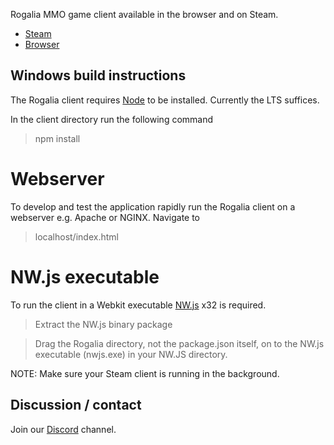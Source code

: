 Rogalia MMO game client available in the browser and on Steam.

- [Steam](store.steampowered.com/app/528460/)
- [Browser](http://rogalia.ru/play)

## Windows build instructions

The Rogalia client requires [Node](https://nodejs.org/en/) to be installed. Currently the LTS suffices.

In the client directory run the following command
> npm install

# Webserver

To develop and test the application rapidly run the Rogalia client on a webserver e.g. Apache or NGINX.
Navigate to
> localhost/index.html

# NW.js executable

To run the client in a Webkit executable [NW.js](https://github.com/nwjs/nw.js) x32 is required.

> Extract the NW.js binary package

> Drag the Rogalia directory, not the package.json itself, on to the NW.js executable (nwjs.exe) in your NW.JS directory.

NOTE: Make sure your Steam client is running in the background.

## Discussion / contact

Join our [Discord](https://discord.gg/eCxFe8w) channel.
